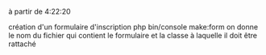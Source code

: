 à partir de 4:22:20

création d'un formulaire d'inscription
php bin/console make:form
on donne le nom du fichier qui contient le formulaire
et la classe à laquelle il doit être rattaché